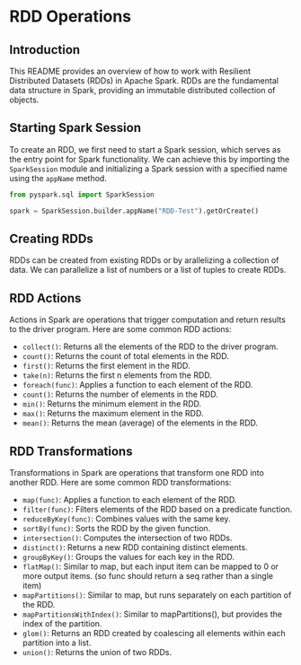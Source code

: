 # RDD Operations

## Introduction
This README provides an overview of how to work with Resilient Distributed Datasets (RDDs) in Apache Spark. RDDs are the fundamental data structure in Spark, providing an immutable distributed collection of objects.

## Starting Spark Session
To create an RDD, we first need to start a Spark session, which serves as the entry point for Spark functionality. We can achieve this by importing the `SparkSession` module and initializing a Spark session with a specified name using the `appName` method.

```python
from pyspark.sql import SparkSession

spark = SparkSession.builder.appName("RDD-Test").getOrCreate()
```

## Creating RDDs
RDDs can be created from existing RDDs or by arallelizing a collection of data. We can parallelize a list of numbers or a list of tuples to create RDDs.

## RDD Actions
Actions in Spark are operations that trigger computation and return results to the driver program. Here are some common RDD actions:

- `collect()`: Returns all the elements of the RDD to the driver program.
- `count()`: Returns the count of total elements in the RDD.
- `first()`: Returns the first element in the RDD.
- `take(n)`: Returns the first n elements from the RDD.
- `foreach(func)`: Applies a function to each element of the RDD. 
- `count()`: Returns the number of elements in the RDD.
- `min()`: Returns the minimum element in the RDD.
- `max()`: Returns the maximum element in the RDD.
- `mean()`: Returns the mean (average) of the elements in the RDD.
## RDD Transformations
Transformations in Spark are operations that transform one RDD into another RDD. Here are some common RDD transformations:

- `map(func)`: Applies a function to each element of the RDD.
- `filter(func)`: Filters elements of the RDD based on a predicate function.
- `reduceByKey(func)`: Combines values with the same key.
- `sortBy(func)`: Sorts the RDD by the given function.
- `intersection()`: Computes the intersection of two RDDs.
- `distinct()`: Returns a new RDD containing distinct elements.
- `groupByKey()`: Groups the values for each key in the RDD.
- `flatMap()`: Similar to map, but each input item can be mapped to 0 or more output items. (so func should return a seq rather than a single item)
- `mapPartitions()`: Similar to map, but runs separately on each partition of the RDD.
- `mapPartitionsWithIndex()`: Similar to mapPartitions(), but provides the index of the partition.
- `glom()`: Returns an RDD created by coalescing all elements within each partition into a list.
- `union()`: Returns the union of two RDDs.

